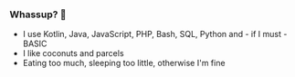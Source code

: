 ### Whassup? 🐙
- I use Kotlin, Java, JavaScript, PHP, Bash, SQL, Python and - if I must - BASIC
- I like coconuts and parcels
- Eating too much, sleeping too little, otherwise I'm fine

<!--
**cheppsn/cheppsn** is a ✨ _special_ ✨ repository because its `README.md` (this file) appears on your GitHub profile.

Here are some ideas to get you started:

- 🔭 I’m currently working on ...
- 🌱 I’m currently learning ...
- 👯 I’m looking to collaborate on ...
- 🤔 I’m looking for help with ...
- 💬 Ask me about ...
- 📫 How to reach me: ...
- 😄 Pronouns: ...
- ⚡ Fun fact: ...
-->
